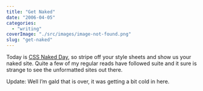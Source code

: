 ```yaml
---
title: "Get Naked"
date: "2006-04-05"
categories: 
  - "writing"
coverImage: "./src/images/image-not-found.png"
slug: "get-naked"
---
```


Today is [CSS Naked Day](http://naked.dustindiaz.com/), so stripe off your style sheets and show us your naked site. Quite a few of my regular reads have followed suite and it sure is strange to see the unformatted sites out there.

Update: Well I’m gald that is over, it was getting a bit cold in here.
